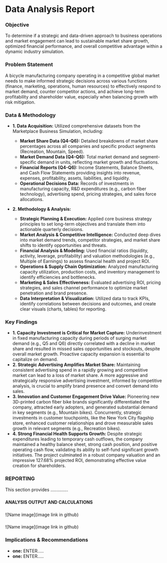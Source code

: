 <h1>Data Analysis Report</h1>

<h3>Objective</h3>
To determine if a strategic and data-driven approach to business operations and market engagement can lead to sustainable market share growth, optimized financial performance, and overall competitive advantage within a dynamic industry simulation.

<h3>Problem Statement</h3>
A bicycle manufacturing company operating in a competitive global market needs to make informed strategic decisions across various functions (finance, marketing, operations, human resources) to effectively respond to market demand, counter competitor actions, and achieve long-term profitability and shareholder value, especially when balancing growth with risk mitigation.


<h3>Data & Methodology</h3>

  - <b>1. Data Acquisition:</b> Utilized comprehensive datasets from the Marketplace Business Simulation, including:

    - <b>Market Share Data (Q4-Q6):</b> Detailed breakdowns of market share percentages across all companies and specific product segments (Recreation, Mountain, Speed).
    - <b>Market Demand Data (Q4-Q6):</b> Total market demand and segment-specific demand in units, reflecting market growth and fluctuations.
    - <b>Financial Reports (Q4-Q6):</b> Income Statements, Balance Sheets, and Cash Flow Statements providing insights into revenue, expenses, profitability, assets, liabilities, and liquidity.
    - <b>Operational Decisions Data:</b> Records of investments in manufacturing capacity, R&D expenditures (e.g., carbon fiber technology), advertising spend, pricing strategies, and sales force allocations.
- <b>2. Methodology & Analysis:</b>
  - <b>Strategic Planning & Execution:</b> Applied core business strategy principles to set long-term objectives and translate them into actionable quarterly decisions.
  - <b>Market Analysis & Competitive Intelligence:</b> Conducted deep dives into market demand trends, competitor strategies, and market share shifts to identify opportunities and threats.
  - <b>Financial Analysis & Modeling:</b> Used financial ratios (liquidity, activity, leverage, profitability) and valuation methodologies (e.g., Multiple of Earnings) to assess financial health and project ROI.
  - <b>Operations & Supply Chain Optimization:</b> Analyzed manufacturing capacity utilization, production costs, and inventory management to identify efficiencies and bottlenecks.
  - <b>Marketing & Sales Effectiveness:</b> Evaluated advertising ROI, pricing strategies, and sales channel performance to optimize market penetration and brand presence.
  - <b>Data Interpretation & Visualization:</b> Utilized data to track KPIs, identify correlations between decisions and outcomes, and create clear visuals (charts, tables) for reporting.
  


<h3>Key Findings</h3>

- <b>1. Capacity Investment is Critical for Market Capture:</b> Underinvestment in fixed manufacturing capacity during periods of surging market demand (e.g., Q5 and Q6) directly correlated with a decline in market share and resulted in missed sales opportunities and stockouts, despite overall market growth. Proactive capacity expansion is essential to capitalize on demand.
- <b>2. Strategic Advertising Amplifies Market Share:</b> Maintaining consistent advertising spend in a rapidly growing and competitive market can lead to a loss of market share. A more aggressive and strategically responsive advertising investment, informed by competitive analysis, is crucial to amplify brand presence and convert demand into sales.
- <b>3. Innovation and Customer Engagement Drive Value:</b> Pioneering new 3D-printed carbon fiber bike brands significantly differentiated the company, attracted early adopters, and generated substantial demand in key segments (e.g., Mountain bikes). Concurrently, strategic investments in customer touchpoints, like the New York City flagship store, enhanced customer relationships and drove measurable sales growth in relevant segments (e.g., Recreation bikes).
- <b>4. Strong Financial Health Supports Growth:</b> Despite strategic expenditures leading to temporary cash outflows, the company maintained a healthy balance sheet, strong cash position, and positive operating cash flow, validating its ability to self-fund significant growth initiatives. The project culminated in a robust company valuation and an impressive 127.68% projected ROI, demonstrating effective value creation for shareholders.


<h3>REPORTING</h3>
This section provides ..............

<h3></h3>
<b>ANALYSIS OUTPUT AND CALCULATIONS</b>
<h3></h3>


![Name image](image link in github)

<h3></h3>

![Name image](image link in github)


<h3>Implications & Recommendations</h3>

 - <b>one:</b> ENTER.....
 - <b>one:</b> ENTER.....
  


